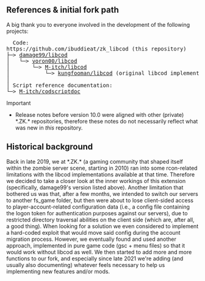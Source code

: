 ## References & initial fork path
A big thank you to everyone involved in the development of the following projects:
<pre>
  Code:
https://github.com/ibuddieat/zk_libcod (this repository)
├─> <a href="https://github.com/damage99/libcod/tree/d60a4b6ce9ba7225d2a84fe68b233cd3f6aae001">damage99/libcod</a>
│   └─> <a href="https://github.com/voron00/libcod">voron00/libcod</a>
│       └─> <a href="https://github.com/M-itch/libcod">M-itch/libcod</a>
│           └─> <a href="https://github.com/kungfooman/libcod">kungfooman/libcod</a> (original libcod implementation)
│
│ Script reference documentation:
└─> <a href="https://github.com/M-itch/codscriptdoc/tree/7438b23a810b905d2c0f2c8d79cbb1d7948b0482">M-itch/codscriptdoc</a>
</pre>

> [!IMPORTANT]
> - Release notes before version 10.0 were aligned with other (private) \*.ZK.\* repositories, therefore these notes do not necessarily reflect what was new in *this* repository.

## Historical background
Back in late 2019, we at \*.ZK.\* (a gaming community that shaped itself within the zombie server scene, starting in 2010) ran into some rcon-related limitations with the libcod implementations available at that time. Therefore we decided to take a closer look at the inner workings of this extension (specifically, damage99's version listed above).
Another limitation that bothered us was that, after a few months, we intended to switch our servers to another fs_game folder, but then were about to lose client-sided access to player-account-related configuration data (i.e., a config file containing the logon token for authentication purposes against our servers), due to restricted directory traversal abilities on the client side (which are, after all, a good thing). When looking for a solution we even considered to implement a hard-coded exploit that would move said config during the account migration process. However, we eventually found and used another approach, implemented in pure game code (gsc + menu files) so that it would work without libcod as well.
We then started to add more and more functions to our fork, and especially since late 2021 we're adding (and usually also documenting) whatever feels necessary to help us implementing new features and/or mods.